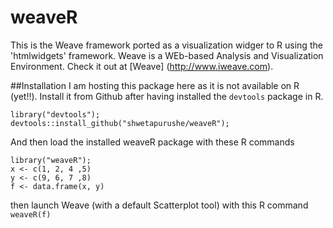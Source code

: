 # weaveR
This is the Weave framework ported as a visualization widger to R using the 'htmlwidgets' framework.
Weave is a WEb-based Analysis and Visualization Environment. Check it out at [Weave] (http://www.iweave.com).

##Installation
I am hosting this package here as it is not available on R (yet!!).
Install it from Github after having installed the `devtools` package in R.

 ```
 library("devtools");
 devtools::install_github("shwetapurushe/weaveR");
 ```

 And then load the installed weaveR package with these R commands
 ```
 library("weaveR");
 x <- c(1, 2, 4 ,5)
 y <- c(9, 6, 7 ,8)
 f <- data.frame(x, y)     
 ```
 then launch Weave (with a default Scatterplot tool) with this R command
 ```weaveR(f)```